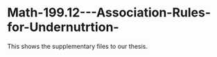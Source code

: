 # Math-199.12---Association-Rules-for-Undernutrtion-
This shows the supplementary files to our thesis. 
